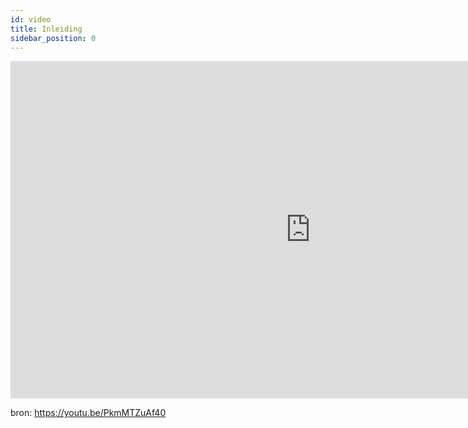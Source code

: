 ```yaml
---
id: video
title: Inleiding
sidebar_position: 0
---
```


<p align="center">
<iframe width="960" height="540" src="https://www.youtube.com/embed/PkmMTZuAf40" frameborder="0" allow="accelerometer; autoplay; encrypted-media; gyroscope; picture-in-picture" allowfullscreen ali></iframe>
</p>


bron: https://youtu.be/PkmMTZuAf40